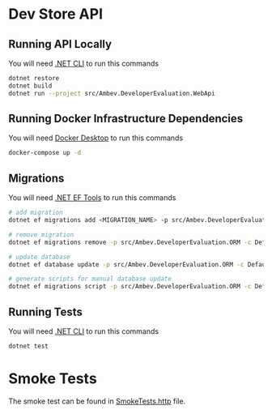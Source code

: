 # Dev Store API

## Running API Locally

You will need [.NET CLI](https://dotnet.microsoft.com/en-us/download) to run this commands

```bash
dotnet restore
dotnet build
dotnet run --project src/Ambev.DeveloperEvaluation.WebApi
```

## Running Docker Infrastructure Dependencies

You will need [Docker Desktop](https://docs.docker.com/desktop/install/windows-install/) to run this commands

```bash
docker-compose up -d
```

## Migrations

You will need [.NET EF Tools](https://docs.microsoft.com/en-us/ef/core/cli/dotnet) to run this commands

```bash
# add migration
dotnet ef migrations add <MIGRATION_NAME> -p src/Ambev.DeveloperEvaluation.ORM -s src/Ambev.DeveloperEvaluation.WebApi -c DefaultContext

# remove migration
dotnet ef migrations remove -p src/Ambev.DeveloperEvaluation.ORM -c DefaultContext -s src/Ambev.DeveloperEvaluation.WebApi

# update database
dotnet ef database update -p src/Ambev.DeveloperEvaluation.ORM -c DefaultContext -s src/Ambev.DeveloperEvaluation.WebApi

# generate scripts for manual database update
dotnet ef migrations script -p src/Ambev.DeveloperEvaluation.ORM -c DefaultContext -s src/Ambev.DeveloperEvaluation.WebApi -o ./scripts/migrations.sql
```

## Running Tests

You will need [.NET CLI](https://dotnet.microsoft.com/en-us/download) to run this commands

```bash
dotnet test
```

# Smoke Tests

The smoke test can be found in [SmokeTests.http](./template/backend/SmokeTests.http) file.